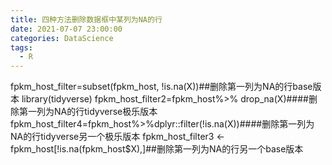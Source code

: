 ```yaml
---
title: 四种方法删除数据框中某列为NA的行
date: 2021-07-07 23:00:00
categories: DataScience
tags:
  - R
---
```


fpkm_host_filter=subset(fpkm_host, !is.na(X))##删除第一列为NA的行base版本
library(tidyverse)
fpkm_host_filter2=fpkm_host%>% drop_na(X)####删除第一列为NA的行tidyverse极乐版本
fpkm_host_filter4=fpkm_host%>%dplyr::filter(!is.na(X))####删除第一列为NA的行tidyverse另一个极乐版本
fpkm_host_filter3 <- fpkm_host[!is.na(fpkm_host$X),]##删除第一列为NA的行另一个base版本

